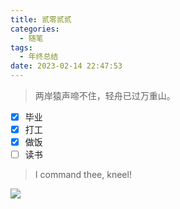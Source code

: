 ```yaml
---
title: 贰零贰贰
categories:
  - 随笔
tags:
  - 年终总结
date: 2023-02-14 22:47:53
---
```

> 两岸猿声啼不住，轻舟已过万重山。

- [X]  毕业
- [X]  打工
- [X]  做饭
- [ ]  读书

> I command thee, kneel!

![](/images/eldenring.png)
